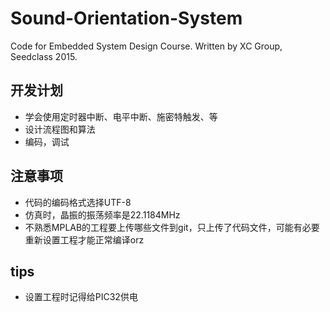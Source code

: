 # Sound-Orientation-System
Code for Embedded System Design Course. Written by XC Group, Seedclass 2015.

## 开发计划
* 学会使用定时器中断、电平中断、施密特触发、等
* 设计流程图和算法
* 编码，调试

## 注意事项
* 代码的编码格式选择UTF-8
* 仿真时，晶振的振荡频率是22.1184MHz
* 不熟悉MPLAB的工程要上传哪些文件到git，只上传了代码文件，可能有必要重新设置工程才能正常编译orz

## tips
* 设置工程时记得给PIC32供电
